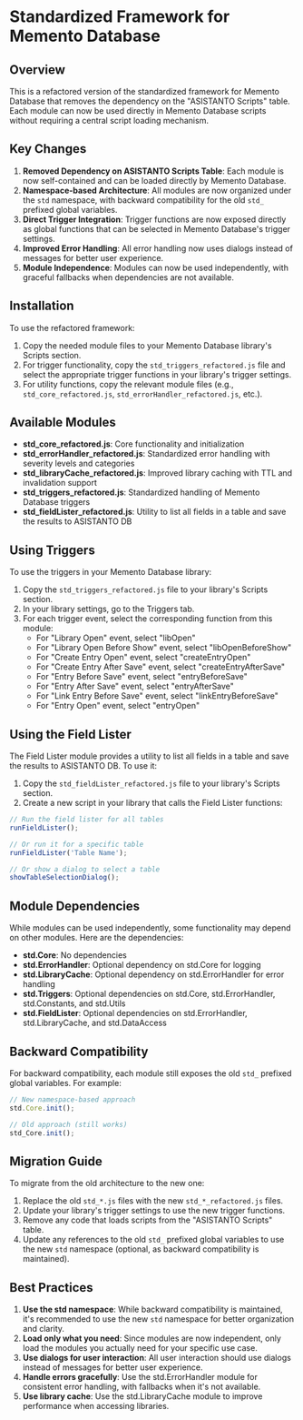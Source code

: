 # Standardized Framework for Memento Database

## Overview

This is a refactored version of the standardized framework for Memento Database that removes the dependency on the "ASISTANTO Scripts" table. Each module can now be used directly in Memento Database scripts without requiring a central script loading mechanism.

## Key Changes

1. **Removed Dependency on ASISTANTO Scripts Table**: Each module is now self-contained and can be loaded directly by Memento Database.
2. **Namespace-based Architecture**: All modules are now organized under the `std` namespace, with backward compatibility for the old `std_` prefixed global variables.
3. **Direct Trigger Integration**: Trigger functions are now exposed directly as global functions that can be selected in Memento Database's trigger settings.
4. **Improved Error Handling**: All error handling now uses dialogs instead of messages for better user experience.
5. **Module Independence**: Modules can now be used independently, with graceful fallbacks when dependencies are not available.

## Installation

To use the refactored framework:

1. Copy the needed module files to your Memento Database library's Scripts section.
2. For trigger functionality, copy the `std_triggers_refactored.js` file and select the appropriate trigger functions in your library's trigger settings.
3. For utility functions, copy the relevant module files (e.g., `std_core_refactored.js`, `std_errorHandler_refactored.js`, etc.).

## Available Modules

- **std_core_refactored.js**: Core functionality and initialization
- **std_errorHandler_refactored.js**: Standardized error handling with severity levels and categories
- **std_libraryCache_refactored.js**: Improved library caching with TTL and invalidation support
- **std_triggers_refactored.js**: Standardized handling of Memento Database triggers
- **std_fieldLister_refactored.js**: Utility to list all fields in a table and save the results to ASISTANTO DB

## Using Triggers

To use the triggers in your Memento Database library:

1. Copy the `std_triggers_refactored.js` file to your library's Scripts section.
2. In your library settings, go to the Triggers tab.
3. For each trigger event, select the corresponding function from this module:
   - For "Library Open" event, select "libOpen"
   - For "Library Open Before Show" event, select "libOpenBeforeShow"
   - For "Create Entry Open" event, select "createEntryOpen"
   - For "Create Entry After Save" event, select "createEntryAfterSave"
   - For "Entry Before Save" event, select "entryBeforeSave"
   - For "Entry After Save" event, select "entryAfterSave"
   - For "Link Entry Before Save" event, select "linkEntryBeforeSave"
   - For "Entry Open" event, select "entryOpen"

## Using the Field Lister

The Field Lister module provides a utility to list all fields in a table and save the results to ASISTANTO DB. To use it:

1. Copy the `std_fieldLister_refactored.js` file to your library's Scripts section.
2. Create a new script in your library that calls the Field Lister functions:

```javascript
// Run the field lister for all tables
runFieldLister();

// Or run it for a specific table
runFieldLister('Table Name');

// Or show a dialog to select a table
showTableSelectionDialog();
```

## Module Dependencies

While modules can be used independently, some functionality may depend on other modules. Here are the dependencies:

- **std.Core**: No dependencies
- **std.ErrorHandler**: Optional dependency on std.Core for logging
- **std.LibraryCache**: Optional dependency on std.ErrorHandler for error handling
- **std.Triggers**: Optional dependencies on std.Core, std.ErrorHandler, std.Constants, and std.Utils
- **std.FieldLister**: Optional dependencies on std.ErrorHandler, std.LibraryCache, and std.DataAccess

## Backward Compatibility

For backward compatibility, each module still exposes the old `std_` prefixed global variables. For example:

```javascript
// New namespace-based approach
std.Core.init();

// Old approach (still works)
std_Core.init();
```

## Migration Guide

To migrate from the old architecture to the new one:

1. Replace the old `std_*.js` files with the new `std_*_refactored.js` files.
2. Update your library's trigger settings to use the new trigger functions.
3. Remove any code that loads scripts from the "ASISTANTO Scripts" table.
4. Update any references to the old `std_` prefixed global variables to use the new `std` namespace (optional, as backward compatibility is maintained).

## Best Practices

1. **Use the std namespace**: While backward compatibility is maintained, it's recommended to use the new `std` namespace for better organization and clarity.
2. **Load only what you need**: Since modules are now independent, only load the modules you actually need for your specific use case.
3. **Use dialogs for user interaction**: All user interaction should use dialogs instead of messages for better user experience.
4. **Handle errors gracefully**: Use the std.ErrorHandler module for consistent error handling, with fallbacks when it's not available.
5. **Use library cache**: Use the std.LibraryCache module to improve performance when accessing libraries.
